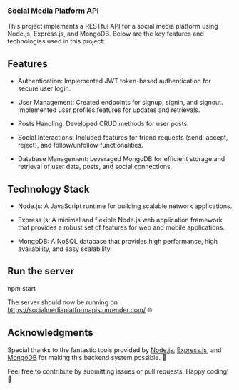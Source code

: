 ### Social Media Platform API

This project implements a RESTful API for a social media platform using Node.js, Express.js, and MongoDB. Below are the key features and technologies used in this project:

## Features

* Authentication: Implemented JWT token-based authentication for secure user login.

* User Management: Created endpoints for signup, signin, and signout. Implemented user profiles features for updates and retrievals.

* Posts Handling: Developed CRUD methods for user posts.

* Social Interactions: Included features for friend requests (send, accept, reject), and follow/unfollow functionalities.

* Database Management: Leveraged MongoDB for efficient storage and retrieval of user data, posts, and social connections.

## Technology Stack

* Node.js: A JavaScript runtime for building scalable network applications.

* Express.js: A minimal and flexible Node.js web application framework that provides a robust set of features for web and mobile applications.

* MongoDB: A NoSQL database that provides high performance, high availability, and easy scalability.

## Run the server

npm start

The server should now be running on https://socialmediaplatformapis.onrender.com/ 🌐.

## Acknowledgments

Special thanks to the fantastic tools provided by [Node.js](https://nodejs.org/), [Express.js](https://expressjs.com/), and [MongoDB](https://www.mongodb.com/) for making this backend system possible. 🙌


Feel free to contribute by submitting issues or pull requests. Happy coding! 🚀
